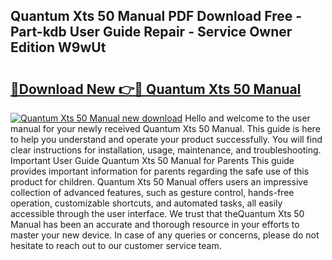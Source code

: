 ## Quantum Xts 50 Manual PDF Download Free - Part-kdb User Guide Repair - Service Owner Edition W9wUt

# <h2><a href="http://bc52313.oget.top/?id=Quantum+Xts+50+Manual">🔗Download New 👉🔴 Quantum Xts 50 Manual</a></h2>

[![Quantum Xts 50 Manual new download](https://i.imgur.com/5g1atiW.png)](http://bc52313.oget.top/?id=Quantum+Xts+50+Manual)
Hello and welcome to the user manual for your newly received Quantum Xts 50 Manual. This guide is here to help you understand and operate your product successfully. You will find clear instructions for installation, usage, maintenance, and troubleshooting. Important User Guide Quantum Xts 50 Manual for Parents This guide provides important information for parents regarding the safe use of this product for children. Quantum Xts 50 Manual offers users an impressive collection of advanced features, such as gesture control, hands-free operation, customizable shortcuts, and automated tasks, all easily accessible through the user interface. We trust that theQuantum Xts 50 Manual has been an accurate and thorough resource in your efforts to master your new device. In case of any queries or concerns, please do not hesitate to reach out to our customer service team.
